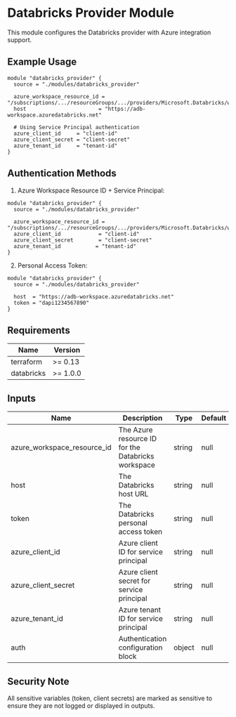 # Databricks Provider Module

This module configures the Databricks provider with Azure integration support.

## Example Usage

```hcl
module "databricks_provider" {
  source = "./modules/databricks_provider"

  azure_workspace_resource_id = "/subscriptions/.../resourceGroups/.../providers/Microsoft.Databricks/workspaces/example"
  host                       = "https://adb-workspace.azuredatabricks.net"
  
  # Using Service Principal authentication
  azure_client_id     = "client-id"
  azure_client_secret = "client-secret"
  azure_tenant_id     = "tenant-id"
}
```

## Authentication Methods

1. Azure Workspace Resource ID + Service Principal:
```hcl
module "databricks_provider" {
  source = "./modules/databricks_provider"

  azure_workspace_resource_id = "/subscriptions/.../resourceGroups/.../providers/Microsoft.Databricks/workspaces/example"
  azure_client_id            = "client-id"
  azure_client_secret        = "client-secret"
  azure_tenant_id           = "tenant-id"
}
```

2. Personal Access Token:
```hcl
module "databricks_provider" {
  source = "./modules/databricks_provider"

  host  = "https://adb-workspace.azuredatabricks.net"
  token = "dapi1234567890"
}
```

## Requirements

| Name | Version |
|------|---------|
| terraform | >= 0.13 |
| databricks | >= 1.0.0 |

## Inputs

| Name | Description | Type | Default | Required |
|------|-------------|------|---------|:--------:|
| azure_workspace_resource_id | The Azure resource ID for the Databricks workspace | string | null | no |
| host | The Databricks host URL | string | null | no |
| token | The Databricks personal access token | string | null | no |
| azure_client_id | Azure client ID for service principal | string | null | no |
| azure_client_secret | Azure client secret for service principal | string | null | no |
| azure_tenant_id | Azure tenant ID for service principal | string | null | no |
| auth | Authentication configuration block | object | null | no |

## Security Note

All sensitive variables (token, client secrets) are marked as sensitive to ensure they are not logged or displayed in outputs.
